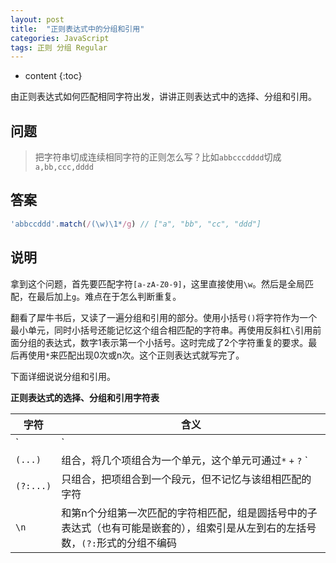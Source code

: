 ```yaml
---
layout: post
title:  "正则表达式中的分组和引用"
categories: JavaScript
tags: 正则 分组 Regular
---
```


* content
{:toc}

由正则表达式如何匹配相同字符出发，讲讲正则表达式中的选择、分组和引用。

## 问题
> 把字符串切成连续相同字符的正则怎么写？比如`abbcccdddd`切成`a,bb,ccc,dddd`


## 答案

```js
'abbccddd'.match(/(\w)\1*/g) // ["a", "bb", "cc", "ddd"]
```

## 说明


拿到这个问题，首先要匹配字符`[a-zA-Z0-9]`，这里直接使用`\w`。然后是全局匹配，在最后加上`g`。难点在于怎么判断重复。

翻看了犀牛书后，又读了一遍分组和引用的部分。使用小括号`()`将字符作为一个最小单元，同时小括号还能记忆这个组合相匹配的字符串。再使用反斜杠`\`引用前面分组的表达式，数字1表示第一个小括号。这时完成了2个字符重复的要求。最后再使用`*`来匹配出现0次或n次。这个正则表达式就写完了。

下面详细说说分组和引用。

**正则表达式的选择、分组和引用字符表**

字符 | 含义
--- | ---
`|` | 选择，匹配的是该符号左边的子表达式或右边的子表达式
`(...)` | 组合，将几个项组合为一个单元，这个单元可通过`*` `+` `?` `|` 等符号加以修饰，**而且可以记住和这个组合相匹配的字符串以提供伺候的引用使用**
`(?:...)` | 只组合，把项组合到一个段元，但不记忆与该组相匹配的字符
`\n` | 和第n个分组第一次匹配的字符相匹配，组是圆括号中的子表达式（也有可能是嵌套的），组索引是从左到右的左括号数，`(?:`形式的分组不编码
